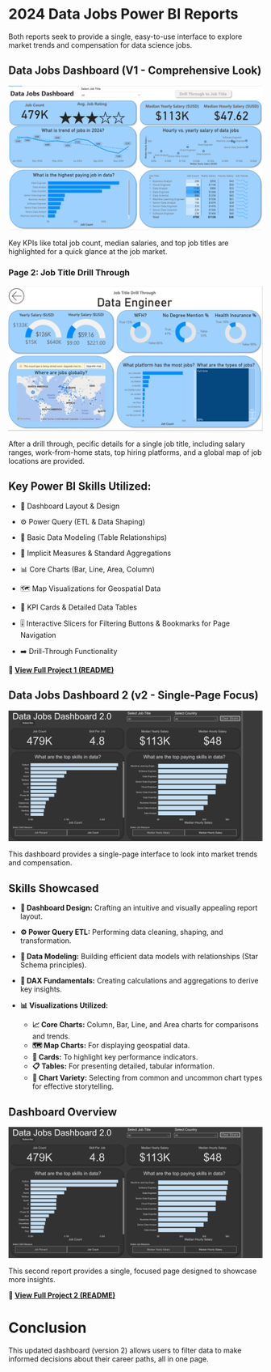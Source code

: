 # 2024 Data Jobs Power BI Reports

Both reports seek to provide a single, easy-to-use interface to explore market trends and compensation for data science jobs.

## Data Jobs Dashboard (V1 - Comprehensive Look)

![Dashboard page 1](/Images/project1,%20page1.png)

Key KPIs like total job count, median salaries, and top job titles are highlighted for a quick glance at the job market.

### Page 2: Job Title Drill Through

![Dashboard Page 2](/Images/project1,%20page2.png)

After a drill through, pecific details for a single job title, including salary ranges, work-from-home stats, top hiring platforms, and a global map of job locations are provided.


## **Key Power BI Skills Utilized:**
- 🎨 Dashboard Layout & Design

- ⚙️ Power Query (ETL & Data Shaping)

- 🔗 Basic Data Modeling (Table Relationships)

- 🧮 Implicit Measures & Standard Aggregations

- 📊 Core Charts (Bar, Line, Area, Column) 

- 🗺️ Map Visualizations for Geospatial Data

- 🔢 KPI Cards & Detailed Data Tables 

- 🎚️ Interactive Slicers for Filtering Buttons & Bookmarks for Page Navigation 

- ➡️ Drill-Through Functionality


**🔗 [View Full Project 1 (README)](/Data_Jobs_v1/README.md)**

## Data Jobs Dashboard 2 (v2 - Single-Page Focus)

![Dashboard page 1](/Images/project2.png)

This dashboard provides a single-page interface to look into market trends and compensation.

## Skills Showcased

- **🎨 Dashboard Design:** Crafting an intuitive and
visually appealing report layout.
- **⚙️ Power Query ETL:** Performing data cleaning, shaping, and transformation.
- **🔗 Data Modeling:** Building efficient data models
with relationships (Star Schema principles).

- **🧮 DAX Fundamentals:** Creating calculations and
aggregations to derive key insights.

- **📊 Visualizations Utilized:**
    - **📈 Core Charts:** Column, Bar, Line, and Area charts for comparisons and trends.
    - **🗺️ Map Charts:** For displaying geospatial data.
    - **🔢 Cards:** To highlight key performance indicators.
    - **📋 Tables:** For presenting detailed, tabular information.
    - **🎨 Chart Variety:** Selecting from common and uncommon chart types for effective storytelling.

## Dashboard Overview

![Dashboard 2](/Images/project2.png)

This second report provides a single, focused page designed to showcase more insights.

**🔗 [View Full Project 2 (README)](/Data_job2_v2/README.md)**

# Conclusion

This updated dashboard (version 2) allows users to filter data to make informed decisions about their career paths, all in one page.